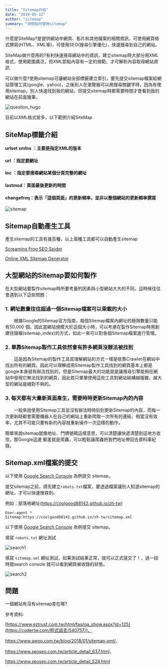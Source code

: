 ```yaml
---
title: "Sitemap介紹"
date: "2019-05-12"
author: "sitemap"
summary: "說明如何使用sitemap"
---
```


什麼是SiteMap?是提供網站中網頁、影片和其他檔案的相關資訊，可使用網頁格式撰寫(HTML、XML等)，可使用SEO(搜尋引擎優化)，快速搜尋到自己的網站。



SiteMap做什麼用的?有利快速搜尋網站中的資訊，建立sitemap時大部分用XML格式，使用範圍廣泛，但XML節點內容有一定的規範，才可解析內容取得網站資訊



可以做什麼?使用sitemap可讓網站全部標籤建立索引，要先提交sitemap檔案給網站管理工具(google、yahoo)，之後別人在瀏覽器可以用搜尋關鍵字時，因為有使用sitemap，別人快速找到我的網站，但提交sitemap時都需要時間才會看到我的網站在前面幾筆。



![question_hugo](https://coolgood88142.github.io/images/question_hugo.png)

目前以XML格式居多，以下範例介紹SiteMap

## SiteMap標籤介紹

#### **urlset xmlns** ：主要是指定XML的版本

#### **url** ：指定要網址

#### **loc** ：指定要搜尋網站某個分頁完整的網址

#### **lastmod**：頁面最後更新的時間

#### **changefreq**：表示「這個頁面」的更新頻率，並非以整個網站的更新頻率撰寫

![sitemap](https://coolgood88142.github.io/images/sitemap.png)





## **Sitemap自動產生工具**

產生sitemap的工具有幾百種，以上兩種工具都可以自動產生sitemap

[Screaming Frog SEO Spider](https://www.seoseo.com.tw/article_detail_524.html)

[Online XML Sitemap Generator](https://www.seoseo.com.tw/article_detail_559.html)





## 大型網站的Sitemap要如何製作

在大型網站要製作sitemap時所要考量的因素與小型網站大大的不同。這時候往往會遇到以下這些問題：

### 1. 網址數量往往超過一個Sitemap檔案可以乘載的大小

　　根據Google的Sitemap官方指南，每個Sitemap檔案內網址的極限數量只能有50,000 個。因此當網站規模大於這個大小時，可以考慮在製作Sitemap時用創建目錄檔(sitemap_index)的方式，如此一來可以對各個Sitemap檔案進行管理。

### 2. 單靠Sitemap製作工具依然會有許多網頁沒辦法被找到

　　這是因為Sitemap的製作工具其理解網站的方式一樣是依靠Crawler在網站中找出所有的網頁。因此可以理解成用Sitemap製作工具找到的網頁基本上都是google本身就有辦法找到的，但是Sitemap最大的功能就是讓搜尋引擎能夠在網站中發現它無法找到的網頁，因此若只單單使用這些工具對網站結構越複雜、越大型的網站是絕對不夠的。

### 3. 每天都有大量新頁面產生，需要時時更新Sitemap內的內容

　　一般來說使用Sitemap工具並沒有辦法時時刻刻更新Sitemap的內容，而每一次更新時都會需要機器人在自己的網站上重新爬取一次所有的連結，相當沒有效率，尤其不可能只要有新的內容就重新操作一次這樣的動作。

簡單來說sitemap就像地址、門牌號碼這樣意思，可以清楚讓快遞清楚到這地方收信，那Google這邊 郵差就是爬蟲，可以輕鬆讓爬蟲把我們地址帶回去資料庫紀錄。



## Sitemap.xml檔案的提交

以下使用 [Google Search Console](https://search.google.com/search-console) 為例提交 sitemap。

提交sitemap之前，請先建立`robots.txt`檔案，要透過檔案讓別人知道sitemap的網址，才可以快速搜尋到。

例如：部落格網址(https://coolgood88142.github.io/zh-tw)

```
User-agent *
Sitemap:https://coolgood88142.github.io/zh-tw/sitemap.xml
```

以下使用 [Google Search Console](https://search.google.com/search-console) 為例提交 sitemap。

填寫 `robots.txt` 網址測試

![search1](https://coolgood88142.github.io/images/search1.png)

填寫 `sitemap.xml` 網址測試，如果測試結果正常，就可以正式提交了！，過一段時間search console 就可以看到網頁被收錄的狀態。

![search2](https://coolgood88142.github.io/images/search2.png)

## 問題

一個網站有沒有sitemap差在哪?



參考資料:

[https://www.eztrust.com.tw/html/faq/qa_show.aspx?id=125](https://codertw.com/程式語言/540757/)、

<https://www.awoo.com.tw/blog/2018/01/sitemap-xml/>、

<https://www.seoseo.com.tw/article_detail_637.html>、

<https://www.seoseo.com.tw/article_detail_524.html>